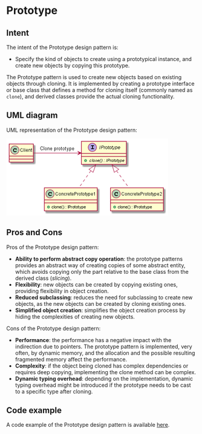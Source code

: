 # Prototype

## Intent

The intent of the Prototype design pattern is:

- Specify the kind of objects to create using a prototypical instance, and create new objects by copying this prototype.

The Prototype pattern is used to create new objects based on existing objects through cloning. It is implemented by creating a prototype interface or base class that defines a method for cloning itself (commonly named as `clone`), and derived classes provide the actual cloning functionality.

## UML diagram

UML representation of the Prototype design pattern:

![](./assets/Prototype_diagram.png)

## Pros and Cons

Pros of the Prototype design pattern:

- **Ability to perform abstract copy operation**: the prototype patterns provides an abstract way of creating copies of some abstract entity, which avoids copying only the part relative to the base class from the derived class (*slicing*).
- **Flexibility**: new objects can be created by copying existing ones, providing flexibility in object creation.
- **Reduced subclassing**: reduces the need for subclassing to create new objects, as the new objects can be created by cloning existing ones.
- **Simplified object creation**: simplifies the object creation process by hiding the complexities of creating new objects.

Cons of the Prototype design pattern:

- **Performance**: the performance has a negative impact with the indirection due to pointers. The prototype pattern is implemented, very often, by dynamic memory, and the allocation and the possible resulting fragmented memory affect the performance.
- **Complexity**: if the object being cloned has complex dependencies or requires deep copying, implementing the clone method can be complex.
- **Dynamic typing overhead**: depending on the implementation, dynamic typing overhead might be introduced if the prototype needs to be cast to a specific type after cloning.

## Code example

A code example of the Prototype design pattern is available [here](./src/main.cpp).
